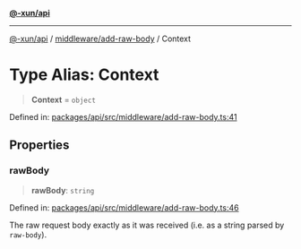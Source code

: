 [**@-xun/api**](../../../README.md)

***

[@-xun/api](../../../README.md) / [middleware/add-raw-body](../README.md) / Context

# Type Alias: Context

> **Context** = `object`

Defined in: [packages/api/src/middleware/add-raw-body.ts:41](https://github.com/Xunnamius/api-utils/blob/2999e4472bea4c5a8ecd8f7c7fbf77e6b4bc26db/packages/api/src/middleware/add-raw-body.ts#L41)

## Properties

### rawBody

> **rawBody**: `string`

Defined in: [packages/api/src/middleware/add-raw-body.ts:46](https://github.com/Xunnamius/api-utils/blob/2999e4472bea4c5a8ecd8f7c7fbf77e6b4bc26db/packages/api/src/middleware/add-raw-body.ts#L46)

The raw request body exactly as it was received (i.e. as a string parsed by
`raw-body`).
